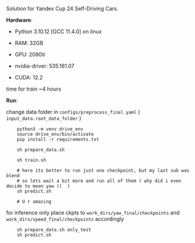 Solution for Yandex Cup 24 Self-Driving Cars.

**Hardware**:

- Python 3.10.12 [GCC 11.4.0] on linux

- RAM: 32GB

- GPU: 2080ti

- nvidia-driver: 535.161.07

- CUDA: 12.2

time for train ~4 hours

**Run**:

change data folder in `configs/preprocess_final.yaml` ( `input_data.root_data_folder` )

```
    python3 -m venv drive_env
    source drive_env/bin/activate
    pip install -r requirements.txt

    sh prepare_data.sh

    sh train.sh

    # here its better to run just one checkpoint, but my last sub was blend
    # so lets wait a bit more and run all of them ( why did i even decide to mean yaw ((  )
    sh predict.sh

    # U r amazing
```

for inference only place ckpts to `work_dirs/yaw_final/checkpoints` and `work_dirs/speed_final/checkpoints` accordingly 

```
    sh prepare_data.sh only_test
    sh predict.sh
```
